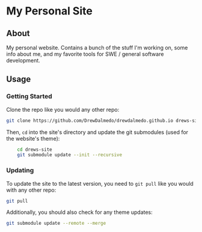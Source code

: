 # My Personal Site

## About

My personal website. Contains a bunch of the stuff I'm working on, some info about me, and my favorite tools for SWE / general software development.

## Usage

### Getting Started

Clone the repo like you would any other repo:

```bash
git clone https://github.com/DrewDalmedo/drewdalmedo.github.io drews-site
```

Then, `cd` into the site's directory and update the git submodules (used for the website's theme):

```bash
	cd drews-site
	git submodule update --init --recursive
```

### Updating

To update the site to the latest version, you need to `git pull` like you would with any other repo:

```bash
git pull
```

Additionally, you should also check for any theme updates:

```bash
git submodule update --remote --merge
```



